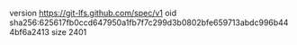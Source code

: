 version https://git-lfs.github.com/spec/v1
oid sha256:625617fb0ccd647950a1fb7f7c299d3b0802bfe659713abdc996b444bf6a2413
size 2401
